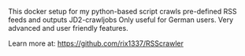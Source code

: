 This docker setup for my python-based script crawls pre-defined RSS feeds and outputs JD2-crawljobs
Only useful for German users. Very advanced and user friendly features.

Learn more at:
https://github.com/rix1337/RSScrawler

